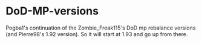 # DoD-MP-versions
Pogba1's continuation of the Zombie_Freak115's DoD mp rebalance versions (and Pierre98's 1.92 version). So it will start at 1.93 and go up from there.
